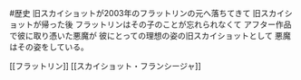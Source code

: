 #歴史
旧スカイショットが2003年のフラットリンの元へ落ちてきて
旧スカイショットが帰った後
フラットリンはその子のことが忘れられなくて
アフター作品で彼に取り憑いた悪魔が
彼にとっての理想の姿の旧スカイショットとして
悪魔はその姿をしている。

[[フラットリン]]
[[スカイショット・フランシージャ]]
